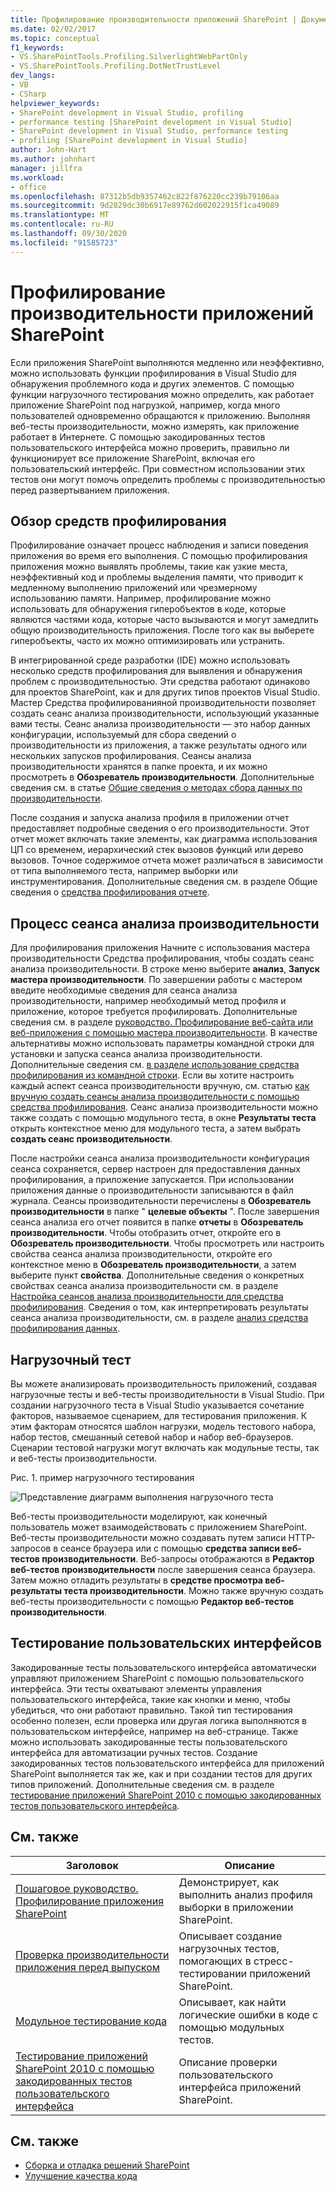 ```yaml
---
title: Профилирование производительности приложений SharePoint | Документация Майкрософт
ms.date: 02/02/2017
ms.topic: conceptual
f1_keywords:
- VS.SharePointTools.Profiling.SilverlightWebPartOnly
- VS.SharePointTools.Profiling.DotNetTrustLevel
dev_langs:
- VB
- CSharp
helpviewer_keywords:
- SharePoint development in Visual Studio, profiling
- performance testing [SharePoint development in Visual Studio]
- SharePoint development in Visual Studio, performance testing
- profiling [SharePoint development in Visual Studio]
author: John-Hart
ms.author: johnhart
manager: jillfra
ms.workload:
- office
ms.openlocfilehash: 87312b5db9357462c822f876220cc239b79106aa
ms.sourcegitcommit: 9d2829dc30b6917e89762d602022915f1ca49089
ms.translationtype: MT
ms.contentlocale: ru-RU
ms.lasthandoff: 09/30/2020
ms.locfileid: "91585723"
---
```

# <a name="profile-the-performance-of-sharepoint-applications"></a>Профилирование производительности приложений SharePoint

Если приложения SharePoint выполняются медленно или неэффективно, можно использовать функции профилирования в Visual Studio для обнаружения проблемного кода и других элементов. С помощью функции нагрузочного тестирования можно определить, как работает приложение SharePoint под нагрузкой, например, когда много пользователей одновременно обращаются к приложению. Выполняя веб-тесты производительности, можно измерять, как приложение работает в Интернете. С помощью закодированных тестов пользовательского интерфейса можно проверить, правильно ли функционирует все приложение SharePoint, включая его пользовательский интерфейс. При совместном использовании этих тестов они могут помочь определить проблемы с производительностью перед развертыванием приложения.

## <a name="profile-tools-overview"></a>Обзор средств профилирования

Профилирование означает процесс наблюдения и записи поведения приложения во время его выполнения. С помощью профилирования приложения можно выявлять проблемы, такие как узкие места, неэффективный код и проблемы выделения памяти, что приводит к медленному выполнению приложений или чрезмерному использованию памяти. Например, профилирование можно использовать для обнаружения гиперобъектов в коде, которые являются частями кода, которые часто вызываются и могут замедлить общую производительность приложения. После того как вы выберете гиперобъекты, часто их можно оптимизировать или устранить.

В интегрированной среде разработки (IDE) можно использовать несколько средств профилирования для выявления и обнаружения проблем с производительностью. Эти средства работают одинаково для проектов SharePoint, как и для других типов проектов Visual Studio. Мастер Средства профилированияной производительности позволяет создать сеанс анализа производительности, использующий указанные вами тесты. Сеанс анализа производительности — это набор данных конфигурации, используемый для сбора сведений о производительности из приложения, а также результаты одного или нескольких запусков профилирования. Сеансы анализа производительности хранятся в папке проекта, и их можно просмотреть в **Обозреватель производительности**. Дополнительные сведения см. в статье [Общие сведения о методах сбора данных по производительности](../profiling/understanding-performance-collection-methods.md).

После создания и запуска анализа профиля в приложении отчет предоставляет подробные сведения о его производительности. Этот отчет может включать такие элементы, как диаграмма использования ЦП со временем, иерархический стек вызовов функций или дерево вызовов. Точное содержимое отчета может различаться в зависимости от типа выполняемого теста, например выборки или инструментирования. Дополнительные сведения см. в разделе Общие сведения о [средства профилирования отчете](../profiling/performance-report-overview.md).

## <a name="performance-session-process"></a>Процесс сеанса анализа производительности

Для профилирования приложения Начните с использования мастера производительности Средства профилирования, чтобы создать сеанс анализа производительности. В строке меню выберите **анализ**, **Запуск мастера производительности**. По завершении работы с мастером введите необходимые сведения для сеанса анализа производительности, например необходимый метод профиля и приложение, которое требуется профилировать. Дополнительные сведения см. в разделе [руководство. Профилирование веб-сайта или веб-приложения с помощью мастера производительности](../profiling/how-to-collect-performance-data-for-a-web-site.md). В качестве альтернативы можно использовать параметры командной строки для установки и запуска сеанса анализа производительности. Дополнительные сведения см. [в разделе использование средства профилирования из командной строки](../profiling/using-the-profiling-tools-from-the-command-line.md). Если вы хотите настроить каждый аспект сеанса производительности вручную, см. статью [как вручную создать сеансы анализа производительности с помощью средства профилирования](../profiling/how-to-manually-create-performance-sessions.md). Сеанс анализа производительности можно также создать с помощью модульного теста, в окне **Результаты теста** открыть контекстное меню для модульного теста, а затем выбрать **создать сеанс производительности**.

После настройки сеанса анализа производительности конфигурация сеанса сохраняется, сервер настроен для предоставления данных профилирования, а приложение запускается. При использовании приложения данные о производительности записываются в файл журнала. Сеансы производительности перечислены в **Обозреватель производительности** в папке " **целевые объекты** ". После завершения сеанса анализа его отчет появится в папке **отчеты** в **Обозреватель производительности**. Чтобы отобразить отчет, откройте его в **Обозреватель производительности**. Чтобы просмотреть или настроить свойства сеанса анализа производительности, откройте его контекстное меню в **Обозреватель производительности**, а затем выберите пункт **свойства**. Дополнительные сведения о конкретных свойствах сеанса анализа производительности см. в разделе [Настройка сеансов анализа производительности для средства профилирования](../profiling/configuring-performance-sessions.md). Сведения о том, как интерпретировать результаты сеанса анализа производительности, см. в разделе [анализ средства профилирования данных](../profiling/analyzing-performance-tools-data.md).

## <a name="stress-test"></a>Нагрузочный тест

Вы можете анализировать производительность приложений, создавая нагрузочные тесты и веб-тесты производительности в Visual Studio. При создании нагрузочного теста в Visual Studio указывается сочетание факторов, называемое сценарием, для тестирования приложения. К этим факторам относятся шаблон нагрузки, модель тестового набора, набор тестов, смешанный сетевой набор и набор веб-браузеров. Сценарии тестовой нагрузки могут включать как модульные тесты, так и веб-тесты производительности.

Рис. 1. пример нагрузочного тестирования

![Представление диаграмм выполнения нагрузочного теста](../sharepoint/media/load-webgraphs.png "Представление диаграмм выполнения нагрузочного теста")

Веб-тесты производительности моделируют, как конечный пользователь может взаимодействовать с приложением SharePoint. Веб-тесты производительности можно создавать путем записи HTTP-запросов в сеансе браузера или с помощью **средства записи веб-тестов производительности**. Веб-запросы отображаются в **Редактор веб-тестов производительности** после завершения сеанса браузера. Затем можно отладить результаты в **средстве просмотра веб-результаты теста производительности**. Можно также вручную создать веб-тесты производительности с помощью **Редактор веб-тестов производительности**.

## <a name="test-user-interfaces"></a>Тестирование пользовательских интерфейсов

Закодированные тесты пользовательского интерфейса автоматически управляют приложением SharePoint с помощью пользовательского интерфейса. Эти тесты охватывают элементы управления пользовательского интерфейса, такие как кнопки и меню, чтобы убедиться, что они работают правильно. Такой тип тестирования особенно полезен, если проверка или другая логика выполняются в пользовательском интерфейсе, например на веб-странице. Также можно использовать закодированные тесты пользовательского интерфейса для автоматизации ручных тестов. Создание закодированных тестов пользовательского интерфейса для приложений SharePoint выполняется так же, как и при создании тестов для других типов приложений. Дополнительные сведения см. в разделе [тестирование приложений SharePoint 2010 с помощью закодированных тестов пользовательского интерфейса](../vs-2015/test/testing-sharepoint-2010-applications-with-coded-ui-tests.md?view=vs-2015&preserve-view=true).

## <a name="related-topics"></a>См. также

|Заголовок|Описание|
|-----------|-----------------|
|[Пошаговое руководство. Профилирование приложения SharePoint](../sharepoint/walkthrough-profiling-a-sharepoint-application.md)|Демонстрирует, как выполнить анализ профиля выборки в приложении SharePoint.|
|[Проверка производительности приложения перед выпуском](/azure/devops/test/load-test/run-performance-tests-app-before-release?view=vsts&preserve-view=true)|Описывает создание нагрузочных тестов, помогающих в стресс-тестировании приложений SharePoint.|
|[Модульное тестирование кода](../test/unit-test-your-code.md)|Описывает, как найти логические ошибки в коде с помощью модульных тестов.|
|[Тестирование приложений SharePoint 2010 с помощью закодированных тестов пользовательского интерфейса](../vs-2015/test/testing-sharepoint-2010-applications-with-coded-ui-tests.md?view=vs-2015&preserve-view=true)|Описание проверки пользовательского интерфейса приложений SharePoint.|

## <a name="see-also"></a>См. также

- [Сборка и отладка решений SharePoint](../sharepoint/building-and-debugging-sharepoint-solutions.md)
- [Улучшение качества кода](../test/improve-code-quality.md)